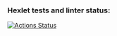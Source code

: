 ### Hexlet tests and linter status:
[![Actions Status](https://github.com/ark1700/fastify-web-development-project-6/actions/workflows/hexlet-check.yml/badge.svg)](https://github.com/ark1700/fastify-web-development-project-6/actions)
